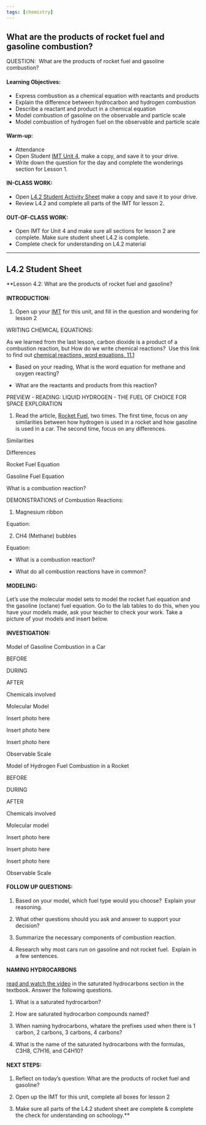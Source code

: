 ```yaml
---
tags: [chemistry]
---
```


## What are the products of rocket fuel and gasoline combustion?

 QUESTION:  What are the products of rocket fuel and gasoline combustion? 

#### Learning Objectives:

-   Express combustion as a chemical equation with reactants and products
-   Explain the difference between hydrocarbon and hydrogen combustion
-   Describe a reactant and product in a chemical equation
-   Model combustion of gasoline on the observable and particle scale
-   Model combustion of hydrogen fuel on the observable and particle scale

#### Warm-up: 

-   Attendance 
-   Open Student [IMT Unit 4](https://docs.google.com/document/d/1oOD0KgRfL3Oq5ahvuiWuf3WLjWakWEk3/edit?usp=sharing&ouid=102689172288523539314&rtpof=true&sd=true), make a copy, and save it to your drive. 
-   Write down the question for the day and complete the wonderings section for Lesson 1.  

#### IN-CLASS WORK:

-   Open [L4.2 Student Activity Sheet](https://docs.google.com/document/d/1IjH5djBoGQ0-EzmF6kxRhdYXvRie7rvF/edit?usp=sharing&ouid=111581771020805598569&rtpof=true&sd=true) make a copy and save it to your drive. 
-   Review L4.2 and complete all parts of the IMT for lesson 2.

#### OUT-OF-CLASS WORK:

-   Open IMT for Unit 4 and make sure all sections for lesson 2 are complete. Make sure student sheet L4.2 is complete.
-   Complete check for understanding on L4.2 material

---
## L4.2 Student Sheet

**Lesson 4.2: What are the products of rocket fuel and gasoline?

  

#### INTRODUCTION:

1.  Open up your [IMT](https://docs.google.com/document/d/1oOD0KgRfL3Oq5ahvuiWuf3WLjWakWEk3/edit?usp=sharing&ouid=101610972662753304413&rtpof=true&sd=true) for this unit, and fill in the question and wondering for lesson 2
    

  

WRITING CHEMICAL EQUATIONS: 

As we learned from the last lesson, carbon dioxide is a product of a combustion reaction, but How do we write chemical reactions?  Use this link to find out [chemical reactions, word equations, 11.1](https://flexbooks.ck12.org/cbook/ck-12-chemistry-flexbook-2.0/section/11.1/primary/lesson/word-equations-chem/) 

  

-   Based on your reading, What is the word equation for methane and oxygen reacting? 
    

  
  

-   What are the reactants and products from this reaction? 
    

  

PREVIEW - READING: LIQUID HYDROGEN - THE FUEL OF CHOICE FOR SPACE EXPLORATION

1.  Read the article, [Rocket Fuel](https://docs.google.com/document/d/1V10nTReeSfqYctfqBq6j10MACHyxtSkwR3mEY8jgrg4/edit?usp=sharing), two times. The first time, focus on any similarities between how hydrogen is used in a rocket and how gasoline is used in a car. The second time, focus on any differences. 
    

Similarities 

Differences 

  
  
  
  
  
  
  
  
  
  
  
  
  

  

  

Rocket Fuel Equation

  
  

Gasoline Fuel Equation

  
  

What is a combustion reaction?

  
  
  

DEMONSTRATIONS of Combustion Reactions:

  

1.  Magnesium ribbon
    

  

Equation:

  

2.  CH4 (Methane) bubbles
    

  

Equation:

  

-   What is a combustion reaction?  
    

  
  

-   What do all combustion reactions have in common?
    

  
  

#### MODELING:

Let’s use the molecular model sets to model the rocket fuel equation and the gasoline (octane) fuel equation. Go to the lab tables to do this, when you have your models made, ask your teacher to check your work. Take a picture of your models and insert below. 

  

#### INVESTIGATION: 

  

Model of Gasoline Combustion in a Car

  

BEFORE

DURING 

AFTER 

Chemicals involved

  

  

  

Molecular Model 

  

Insert photo here

Insert photo here

Insert photo here

Observable Scale

  

  

  

Model of Hydrogen Fuel Combustion in a Rocket

  

BEFORE

DURING 

AFTER 

Chemicals involved

  

  

  

Molecular model

Insert photo here

Insert photo here

Insert photo here

Observable Scale

  

  

  

  
  

#### FOLLOW UP QUESTIONS:

  

1.  Based on your model, which fuel type would you choose?  Explain your reasoning.
    

  

2.  What other questions should you ask and answer to support your decision?
    

  

3.  Summarize the necessary components of combustion reaction.
    

  

4.  Research why most cars run on gasoline and not rocket fuel.  Explain in a few sentences.  
    

  
  

#### NAMING HYDROCARBONS 
[read and watch the video](https://flexbooks.ck12.org/cbook/cbse-chemistry-class-10/section/4.4/primary/lesson/saturated-hydrocarbon/) in the saturated hydrocarbons section in the textbook. Answer the following questions.

1.  What is a saturated hydrocarbon?
    
2.  How are saturated hydrocarbon compounds named?
    
3.  When naming hydrocarbons, whatare the prefixes used when there is 1 carbon, 2 carbons, 3 carbons, 4 carbons?
    
4.  What is the name of the saturated hydrocarbons with the formulas, C3H8, C7H16, and C4H10?
    

  

#### NEXT STEPS:

1.  Reflect on today’s question: What are the products of rocket fuel and gasoline?
    
2.  Open up the IMT for this unit, complete all boxes for lesson 2
    
3.  Make sure all parts of the L4.2 student sheet are complete & complete the check for understanding on schoology.**